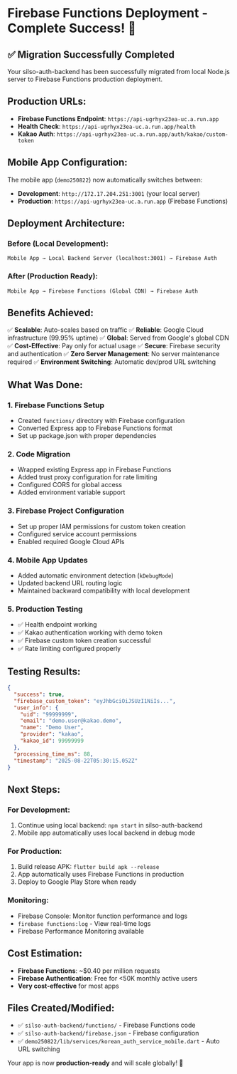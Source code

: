 # Firebase Functions Deployment - Complete Success! 🎉

## ✅ Migration Successfully Completed

Your silso-auth-backend has been successfully migrated from local Node.js server to Firebase Functions production deployment.

## **Production URLs:**
- **Firebase Functions Endpoint**: `https://api-ugrhyx23ea-uc.a.run.app`
- **Health Check**: `https://api-ugrhyx23ea-uc.a.run.app/health`
- **Kakao Auth**: `https://api-ugrhyx23ea-uc.a.run.app/auth/kakao/custom-token`

## **Mobile App Configuration:**
The mobile app (`demo250822`) now automatically switches between:
- **Development**: `http://172.17.204.251:3001` (your local server)
- **Production**: `https://api-ugrhyx23ea-uc.a.run.app` (Firebase Functions)

## **Deployment Architecture:**

### **Before (Local Development):**
```
Mobile App → Local Backend Server (localhost:3001) → Firebase Auth
```

### **After (Production Ready):**
```
Mobile App → Firebase Functions (Global CDN) → Firebase Auth
```

## **Benefits Achieved:**
✅ **Scalable**: Auto-scales based on traffic
✅ **Reliable**: Google Cloud infrastructure (99.95% uptime)
✅ **Global**: Served from Google's global CDN
✅ **Cost-Effective**: Pay only for actual usage
✅ **Secure**: Firebase security and authentication
✅ **Zero Server Management**: No server maintenance required
✅ **Environment Switching**: Automatic dev/prod URL switching

## **What Was Done:**

### **1. Firebase Functions Setup**
- Created `functions/` directory with Firebase configuration
- Converted Express app to Firebase Functions format
- Set up package.json with proper dependencies

### **2. Code Migration**
- Wrapped existing Express app in Firebase Functions
- Added trust proxy configuration for rate limiting
- Configured CORS for global access
- Added environment variable support

### **3. Firebase Project Configuration**
- Set up proper IAM permissions for custom token creation
- Configured service account permissions
- Enabled required Google Cloud APIs

### **4. Mobile App Updates**
- Added automatic environment detection (`kDebugMode`)
- Updated backend URL routing logic
- Maintained backward compatibility with local development

### **5. Production Testing**
- ✅ Health endpoint working
- ✅ Kakao authentication working with demo token
- ✅ Firebase custom token creation successful
- ✅ Rate limiting configured properly

## **Testing Results:**
```json
{
  "success": true,
  "firebase_custom_token": "eyJhbGciOiJSUzI1NiIs...",
  "user_info": {
    "uid": "99999999",
    "email": "demo.user@kakao.demo",
    "name": "Demo User",
    "provider": "kakao",
    "kakao_id": 99999999
  },
  "processing_time_ms": 88,
  "timestamp": "2025-08-22T05:30:15.052Z"
}
```

## **Next Steps:**

### **For Development:**
1. Continue using local backend: `npm start` in silso-auth-backend
2. Mobile app automatically uses local backend in debug mode

### **For Production:**
1. Build release APK: `flutter build apk --release`
2. App automatically uses Firebase Functions in production
3. Deploy to Google Play Store when ready

### **Monitoring:**
- Firebase Console: Monitor function performance and logs
- `firebase functions:log` - View real-time logs
- Firebase Performance Monitoring available

## **Cost Estimation:**
- **Firebase Functions**: ~$0.40 per million requests
- **Firebase Authentication**: Free for <50K monthly active users
- **Very cost-effective** for most apps

## **Files Created/Modified:**
- ✅ `silso-auth-backend/functions/` - Firebase Functions code
- ✅ `silso-auth-backend/firebase.json` - Firebase configuration
- ✅ `demo250822/lib/services/korean_auth_service_mobile.dart` - Auto URL switching

Your app is now **production-ready** and will scale globally! 🚀
